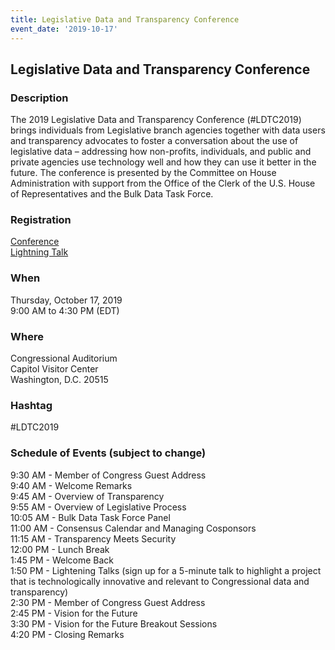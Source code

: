 ```yaml
---
title: Legislative Data and Transparency Conference
event_date: '2019-10-17'
---
```


## Legislative Data and Transparency Conference

### Description
The 2019 Legislative Data and Transparency Conference (#LDTC2019) brings individuals from Legislative branch agencies together with data users and transparency advocates to foster a conversation about the use of legislative data – addressing how non-profits, individuals, and public and private agencies use technology well and how they can use it better in the future. The conference is presented by the Committee on House Administration with support from the Office of the Clerk of the U.S. House of Representatives and the Bulk Data Task Force.

### Registration
[Conference](https://www.eventbrite.com/e/legislative-data-and-transparency-conference-registration-74465491289)  
[Lightning Talk](https://docs.google.com/forms/d/1GQ7NniDZkn4ROfvoRfWix3BxVf5g4K_OS3LWu2rztt8/viewform?ts=5d937b00&edit_requested=true)

### When
Thursday, October 17, 2019    
9:00 AM to 4:30 PM (EDT)  

### Where
Congressional Auditorium  
Capitol Visitor Center  
Washington, D.C. 20515  

### Hashtag
#LDTC2019

### Schedule of Events (subject to change)
9:30  AM - Member of Congress Guest Address  
9:40  AM - Welcome Remarks  
9:45  AM - Overview of Transparency  
9:55  AM - Overview of Legislative Process  
10:05 AM - Bulk Data Task Force Panel  
11:00 AM - Consensus Calendar and Managing Cosponsors  
11:15 AM - Transparency Meets Security  
12:00 PM - Lunch Break  
1:45  PM - Welcome Back  
1:50 PM - Lightening Talks (sign up for a 5-minute talk to highlight a project that is technologically innovative and relevant to Congressional data and transparency)  
2:30 PM - Member of Congress Guest Address  
2:45 PM - Vision for the Future  
3:30 PM - Vision for the Future Breakout Sessions  
4:20 PM - Closing Remarks  



